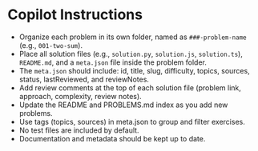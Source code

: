 # Copilot Instructions

- Organize each problem in its own folder, named as `###-problem-name` (e.g., `001-two-sum`).
- Place all solution files (e.g., `solution.py`, `solution.js`, `solution.ts`), `README.md`, and a `meta.json` file inside the problem folder.
- The `meta.json` should include: id, title, slug, difficulty, topics, sources, status, lastReviewed, and reviewNotes.
- Add review comments at the top of each solution file (problem link, approach, complexity, review notes).
- Update the README and PROBLEMS.md index as you add new problems.
- Use tags (topics, sources) in meta.json to group and filter exercises.
- No test files are included by default.
- Documentation and metadata should be kept up to date.
